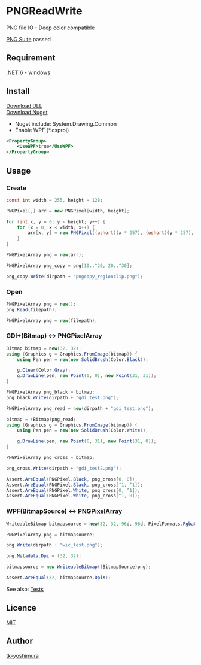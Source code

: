 # PNGReadWrite
 PNG file IO - Deep color compatible

 [PNG Suite](http://www.schaik.com/pngsuite/) passed

## Requirement
 .NET 6 - windows

## Install
[Download DLL](https://github.com/tk-yoshimura/PNGReadWrite/releases)  
[Download Nuget](https://www.nuget.org/packages/tyoshimura.PNGReadWrite/)  

- Nuget include: System.Drawing.Common
- Enable WPF (*.csproj)
```xml
<PropertyGroup>
    <UseWPF>true</UseWPF>
</PropertyGroup>
```

## Usage
### Create
```cs
const int width = 255, height = 128;

PNGPixel[,] arr = new PNGPixel[width, height];

for (int x, y = 0; y < height; y++) {
    for (x = 0; x < width; x++) {
        arr[x, y] = new PNGPixel((ushort)(x * 257), (ushort)(y * 257), 0);
    }
}

PNGPixelArray png = new(arr);

PNGPixelArray png_copy = png[10..^20, 20..^30];

png_copy.Write(dirpath + "pngcopy_regionclip.png");
```

### Open
``` cs
PNGPixelArray png = new();
png.Read(filepath);
```

``` cs
PNGPixelArray png = new(filepath);
```

### GDI+(Bitmap) &lt;-&gt; PNGPixelArray
```cs
Bitmap bitmap = new(32, 32);
using (Graphics g = Graphics.FromImage(bitmap)) {
    using Pen pen = new(new SolidBrush(Color.Black));

    g.Clear(Color.Gray);
    g.DrawLine(pen, new Point(0, 0), new Point(31, 31));
}

PNGPixelArray png_black = bitmap;
png_black.Write(dirpath + "gdi_test.png");

PNGPixelArray png_read = new(dirpath + "gdi_test.png");

bitmap = (Bitmap)png_read;
using (Graphics g = Graphics.FromImage(bitmap)) {
    using Pen pen = new(new SolidBrush(Color.White));

    g.DrawLine(pen, new Point(0, 31), new Point(31, 0));
}

PNGPixelArray png_cross = bitmap;

png_cross.Write(dirpath + "gdi_test2.png");

Assert.AreEqual(PNGPixel.Black, png_cross[0, 0]);
Assert.AreEqual(PNGPixel.Black, png_cross[^1, ^1]);
Assert.AreEqual(PNGPixel.White, png_cross[0, ^1]);
Assert.AreEqual(PNGPixel.White, png_cross[^1, 0]);
```

### WPF(BitmapSource) &lt;-&gt; PNGPixelArray
```cs
WriteableBitmap bitmapsource = new(32, 32, 96d, 96d, PixelFormats.Rgba64, null);

PNGPixelArray png = bitmapsource;

png.Write(dirpath + "wic_test.png");

png.Metadata.Dpi = (32, 32);

bitmapsource = new WriteableBitmap((BitmapSource)png);

Assert.AreEqual(32, bitmapsource.DpiX);
```

See also: [Tests](https://github.com/tk-yoshimura/PNGReadWrite/tree/main/PNGReadWriteTest)

## Licence
[MIT](https://github.com/tk-yoshimura/PNGReadWrite/blob/main/LICENSE)

## Author

[tk-yoshimura](https://github.com/tk-yoshimura)
